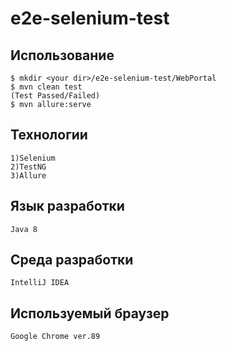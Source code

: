 # e2e-selenium-test

## Использование

```
$ mkdir <your dir>/e2e-selenium-test/WebPortal
$ mvn clean test 
(Test Passed/Failed)
$ mvn allure:serve
```
## Технологии

```
1)Selenium
2)TestNG
3)Allure
```

## Язык разработки

```
Java 8
```
## Среда разработки

```
IntelliJ IDEA
```
## Используемый браузер

```
Google Chrome ver.89
